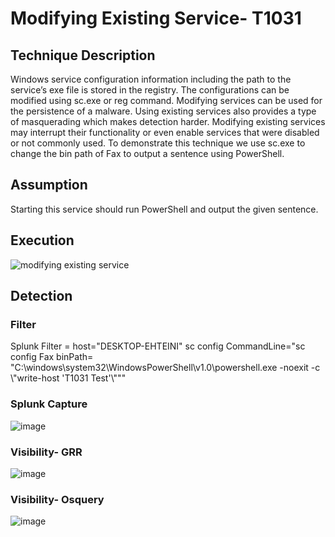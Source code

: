 # Modifying Existing Service- T1031
## Technique Description
Windows service configuration information including the path to the service’s exe file is stored in the registry. The configurations can be modified using sc.exe or reg command. Modifying services can be used for the persistence of a malware. Using existing services also provides a type of masquerading which makes detection harder. Modifying existing services may interrupt their functionality or even enable services that were disabled or not commonly used. 
To demonstrate this technique we use sc.exe to change the bin path of Fax to output a sentence using PowerShell.

## Assumption
Starting this service should run PowerShell and output the given sentence.

## Execution
![modifying existing service](https://user-images.githubusercontent.com/36422282/55607849-2b2c5480-574b-11e9-9c90-d75f54407559.JPG)

## Detection

### Filter
Splunk Filter = host="DESKTOP-EHTEINI" sc config CommandLine="sc  config Fax binPath= \"C:\\windows\\system32\\WindowsPowerShell\\v1.0\\powershell.exe -noexit -c \\\"write-host 'T1031 Test'\\\"\""

### Splunk Capture
![image](https://user-images.githubusercontent.com/36422282/55607880-4008e800-574b-11e9-8d98-4d8674c008ed.png)

### Visibility- GRR
![image](https://user-images.githubusercontent.com/36422282/55607923-59119900-574b-11e9-8a78-f7ec64ba646b.png)

### Visibility- Osquery
![image](https://user-images.githubusercontent.com/36422282/55607937-5fa01080-574b-11e9-8803-966be6929152.png)
